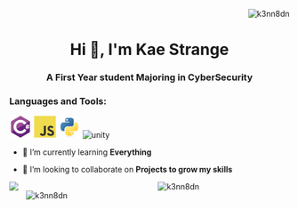 <p align="right" > <img src="https://komarev.com/ghpvc/?username=k3nn8dn&label=Profile%20views&color=0e75b6&style=flat" alt="k3nn8dn" /> </p>
<h1 align="center" >Hi 👋, I'm Kae Strange</h1>
<h3 align="center">A First Year student Majoring in CyberSecurity</h3>

<h3 align="left" >Languages and Tools:</h3>
<p align="left"> 
  <a> <img src="https://raw.githubusercontent.com/devicons/devicon/master/icons/csharp/csharp-original.svg" alt="csharp" width="40" height="40"/> </a> 
  <a> <img src="https://raw.githubusercontent.com/devicons/devicon/master/icons/javascript/javascript-original.svg" alt="javascript" width="40" height="40"/> </a> 
  <a> <img src="https://raw.githubusercontent.com/devicons/devicon/master/icons/python/python-original.svg" alt="python" width="40" height="40"/> </a> 
  <a> <img src="https://www.vectorlogo.zone/logos/unity3d/unity3d-icon.svg" alt="unity" width="40" height="40"/> </a> </p> 

- 🌱 I’m currently learning **Everything**

- 👯 I’m looking to collaborate on **Projects to grow my skills**


<p > 
<img align="left" width="45%" src="https://github-readme-stats.vercel.app/api?username=K3nn8DN&show_icons=true&theme=tokyonight" />
<img align="right" width="47%" src="https://github-readme-streak-stats.herokuapp.com/?user=K3nn8DN&theme=tokyonight" alt="k3nn8dn" />   
<img align="right" width="47%" src="https://github-readme-stats.vercel.app/api/top-langs/?user=K3nn8DN&layout=compact&theme=tokyonight" alt="k3nn8dn" />
    
</p>
&nbsp;



